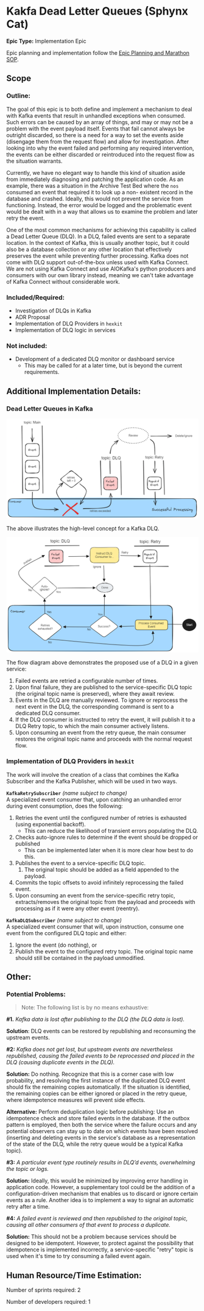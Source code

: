 # Kakfa Dead Letter Queues (Sphynx Cat)
**Epic Type:** Implementation Epic

Epic planning and implementation follow the
[Epic Planning and Marathon SOP](https://docs.ghga-dev.de/main/sops/sop001_epic_planning.html).


## Scope
### Outline:
The goal of this epic is to both define and implement a mechanism to deal with Kafka
events that result in unhandled exceptions when consumed. Such errors can be caused
by an array of things, and may or may not be a problem with the event payload itself.
Events that fail cannot always be outright discarded, so there is a need for a way to
set the events aside (disengage them from the request flow) and allow for investigation.
After looking into why the event failed and performing any required intervention, the
events can be either discarded or reintroduced into the request flow as the situation
warrants. 

Currently, we have no elegant way to handle this kind of situation aside from immediately
diagnosing and patching the application code. As an example, there was a situation in the
Archive Test Bed where the `nos` consumed an event that required it to look up a non-
existent record in the database and crashed. Ideally, this would not prevent the service
from functioning. Instead, the error would be logged and the problematic event would be
dealt with in a way that allows us to examine the problem and later retry the event.

One of the most common mechanisms for achieving this capability is called a
Dead Letter Queue (DLQ). In a DLQ, failed events are sent to a separate location. In the
context of Kafka, this is usually another topic, but it could also be a database
collection or any other location that effectively preserves the event while preventing
further processing. Kafka does not come with DLQ support out-of-the-box unless used with
Kafka Connect. We are not using Kafka Connect and use AIOKafka's python producers and
consumers with our own library instead, meaning we can't take advantage of Kafka Connect
without considerable work.


### Included/Required:
- Investigation of DLQs in Kafka
- ADR Proposal
- Implementation of DLQ Providers in `hexkit`
- Implementation of DLQ logic in services


### Not included:
- Development of a dedicated DLQ monitor or dashboard service
  - This may be called for at a later time, but is beyond the current requirements.


## Additional Implementation Details:

### Dead Letter Queues in Kafka

![DLQ Concept](./images/dlq.png)

The above illustrates the high-level concept for a Kafka DLQ. 


![Example DLQ flow](./images/dlq_flow.png)

The flow diagram above demonstrates the proposed use of a DLQ in a given service:

1. Failed events are retried a configurable number of times.
2. Upon final failure, they are published to the service-specific DLQ topic
(the original topic name is preserved), where they await review.
3. Events in the DLQ are manually reviewed. To ignore or reprocess the next event in the
DLQ, the corresponding command is sent to a dedicated DLQ consumer.
4. If the DLQ consumer is instructed to retry the event, it will publish it to a DLQ Retry
topic, to which the main consumer actively listens.
5. Upon consuming an event from the retry queue, the main consumer restores the original
topic name and proceeds with the normal request flow.

### Implementation of DLQ Providers in `hexkit`

The work will involve the creation of a class that combines the Kafka Subscriber and the
Kafka Publisher, which will be used in two ways.


**`KafkaRetrySubscriber`** *(name subject to change)*  
A specialized event consumer that, upon catching an unhandled error during event
consumption, does the following:
1. Retries the event until the configured number of retries is exhausted (using
exponential backoff).
   - This can reduce the likelihood of transient errors populating the DLQ.
1. Checks auto-ignore rules to determine if the event should be dropped or published
   - This can be implemented later when it is more clear how best to do this.
2. Publishes the event to a service-specific DLQ topic.
   1. The original topic should be added as a field appended to the payload.
3. Commits the topic offsets to avoid infinitely reprocessing the failed event.
4. Upon consuming an event from the service-specific retry topic, extracts/removes the
original topic from the payload and proceeds with processing as if it were any other
event (reentry).


**`KafkaDLQSubscriber`** *(name subject to change)*  
A specialized event consumer that will, upon instruction, consume one event from the
configured DLQ topic and either:
1. Ignore the event (do nothing), or
2. Publish the event to the configured retry topic. The original topic name should still
be contained in the payload unmodified.

## Other: 

### Potential Problems:

> Note: The following list is by no means exhaustive: 

**#1.** *Kafka data is lost after publishing to the DLQ (the DLQ data is lost).*

**Solution**: DLQ events can be restored by republishing and reconsuming the upstream
events.

**#2:** *Kafka does not get lost, but upstream events are nevertheless republished, causing*
*the failed events to be reprocessed and placed in the DLQ (causing duplicate events in*
*the DLQ).*

**Solution:** Do nothing. Recognize that this is a corner case with low probability,
and resolving the first instance of the duplicated DLQ event should fix the remaining
copies automatically. If the situation is identified, the remaining copies can be either
ignored or placed in the retry queue, where idempotence measures will prevent side effects.

**Alternative:** Perform deduplication logic before publishing: Use an idempotence check
and store failed events in the database. If the outbox pattern is employed, then both
the service where the failure occurs and any potential observers can stay up to date on
which events have been resolved (inserting and deleting events in the service's database
as a representation of the state of the DLQ, while the retry queue would be a typical
Kafka topic).

**#3:** *A particular event type routinely results in DLQ’d events, overwhelming the*
*topic or logs.*

**Solution:** Ideally, this would be minimized by improving error handling in application
code. However, a supplementary tool could be the addition of a configuration-driven
mechanism that enables us to discard or ignore certain events as a rule. Another idea
is to implement a way to signal an automatic retry after a time.

**#4:** *A failed event is reviewed and then republished to the original topic, causing*
*all other consumers of that event to process a duplicate.*

**Solution:** This should not be a problem because services should be designed to be
idempotent. However, to protect against the possibility that idempotence is implemented
incorrectly, a service-specific "retry" topic is used when it's time to try consuming a
failed event again.


## Human Resource/Time Estimation:

Number of sprints required: 2

Number of developers required: 1
